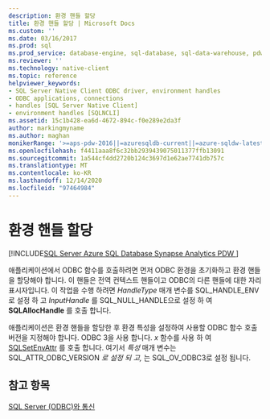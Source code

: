 ```yaml
---
description: 환경 핸들 할당
title: 환경 핸들 할당 | Microsoft Docs
ms.custom: ''
ms.date: 03/16/2017
ms.prod: sql
ms.prod_service: database-engine, sql-database, sql-data-warehouse, pdw
ms.reviewer: ''
ms.technology: native-client
ms.topic: reference
helpviewer_keywords:
- SQL Server Native Client ODBC driver, environment handles
- ODBC applications, connections
- handles [SQL Server Native Client]
- environment handles [SQLNCLI]
ms.assetid: 15c1b428-ea6d-4672-894c-f0e289e2da3f
author: markingmyname
ms.author: maghan
monikerRange: '>=aps-pdw-2016||=azuresqldb-current||=azure-sqldw-latest||>=sql-server-2016||>=sql-server-linux-2017||=azuresqldb-mi-current'
ms.openlocfilehash: f4411aaa8f6c32bb2939439075011377ffb13091
ms.sourcegitcommit: 1a544cf4dd2720b124c3697d1e62ae7741db757c
ms.translationtype: MT
ms.contentlocale: ko-KR
ms.lasthandoff: 12/14/2020
ms.locfileid: "97464984"
---
```

# <a name="allocating-an-environment-handle"></a>환경 핸들 할당
[!INCLUDE[SQL Server Azure SQL Database Synapse Analytics PDW ](../../includes/applies-to-version/sql-asdb-asdbmi-asa-pdw.md)]

  애플리케이션에서 ODBC 함수를 호출하려면 먼저 ODBC 환경을 초기화하고 환경 핸들을 할당해야 합니다. 이 핸들은 전역 컨텍스트 핸들이고 ODBC의 다른 핸들에 대한 자리 표시자입니다. 이 작업을 수행 하려면 *HandleType* 매개 변수를 SQL_HANDLE_ENV로 설정 하 고 *InputHandle* 를 SQL_NULL_HANDLE으로 설정 하 여 **SQLAllocHandle** 를 호출 합니다.  
  
 애플리케이션은 환경 핸들을 할당한 후 환경 특성을 설정하여 사용할 ODBC 함수 호출 버전을 지정해야 합니다. ODBC 3을 사용 합니다. *x* 함수를 사용 하 여 [SQLSetEnvAttr](../../relational-databases/native-client-odbc-api/sqlsetenvattr.md) 를 호출 합니다. 여기서 *특성* 매개 변수는 SQL_ATTR_ODBC_VERSION *로 설정 되 고,* 는 SQL_OV_ODBC3로 설정 됩니다.  
  
## <a name="see-also"></a>참고 항목  
 [SQL Server &#40;ODBC&#41;와 통신 ](../../relational-databases/native-client-odbc-communication/communicating-with-sql-server-odbc.md)  
  
  
